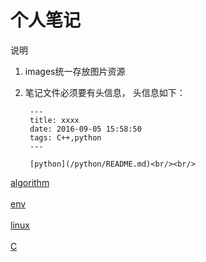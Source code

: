 # 个人笔记
说明
1. images统一存放图片资源
2. 笔记文件必须要有头信息， 头信息如下：
        
        ---
        title: xxxx
        date: 2016-09-05 15:58:50
        tags: C++,python
        ---

        [python](/python/README.md)<br/><br/>
[algorithm](/algorithm/README.md)<br/><br/>
[env](/env/README.md)<br/><br/>
[linux](/linux/README.md)<br/><br/>
[C](/C/README.md)<br/><br/>
